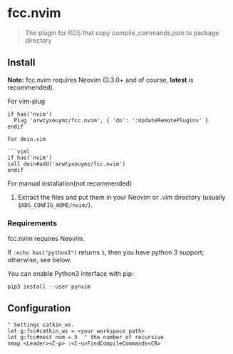 # fcc.nvim

> The plugin for ROS that copy compile_commands.json to package directory


## Install
**Note:** fcc.nvim requires Neovim (0.3.0+ and of course, **latest** is
recommended).

For vim-plug

```viml
if has('nvim')
  Plug 'arwtyxouymz/fcc.nvim', { 'do': ':UpdateRemotePlugins' }
endif

For dein.vim

```viml
if has('nvim')
call dein#add('arwtyxouymz/fcc.nvim')
endif
```

For manual installation(not recommended)

1. Extract the files and put them in your Neovim or .vim directory
   (usually `$XDG_CONFIG_HOME/nvim/`).

### Requirements

fcc.nvim requires Neovim.

If `:echo has("python3")` returns `1`, then you have python 3 support; otherwise, see below.

You can enable Python3 interface with pip:

    pip3 install --user pynvim


## Configuration

```vim
" Settings catkin_ws.
let g:fcc#catkin_ws = <your workspace path>
let g:fcc#nest_num = 5  " the number of recursive
nmap <Leader><C-p> :<C-u>FindCompileCommands<CR>
```

